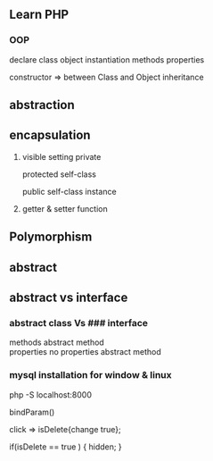 ## Learn PHP
 
### OOP
declare class 
object 
instantiation
methods 
properties

constructor => between Class and Object 
inheritance 

## abstraction

## encapsulation 
1. visible setting
    private 
    
    protected 
    self-class

    public
    self-class
    instance

2. getter & setter function

## Polymorphism

## abstract 

## abstract vs interface

### abstract class Vs ### interface
methods                   abstract method                      
properties                no properties
abstract method 

### mysql installation for window & linux 


<!-- single file run -->
php -S localhost:8000 

bindParam()

click => isDelete{change true};

if(isDelete == true )
{
    hidden;
}





